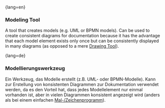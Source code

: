 {lang=en}
### Modeling Tool

A tool that creates models (e.g. UML or BPMN models). Can be used to create consistent diagrams for documentation because it has the advantage that each model element exists only once but can be consistently displayed in many diagrams (as opposed to a mere [Drawing Tool](#term-drawing-tool)).

{lang=de}
### Modellierungswerkzeug

Ein Werkzeug, das Modelle erstellt (z.B. UML- oder BPMN-Modelle). Kann
zur Erstellung von konsistenten Diagrammen zur Dokumentation verwendet
werden, da es den Vorteil hat, dass jedes Modellelement nur einmal
vorhanden ist, aber in vielen Diagrammen konsistent angezeigt wird
(anders als bei einem einfachen [Mal-/Zeichenprogramm](#term-drawing-tool)).

